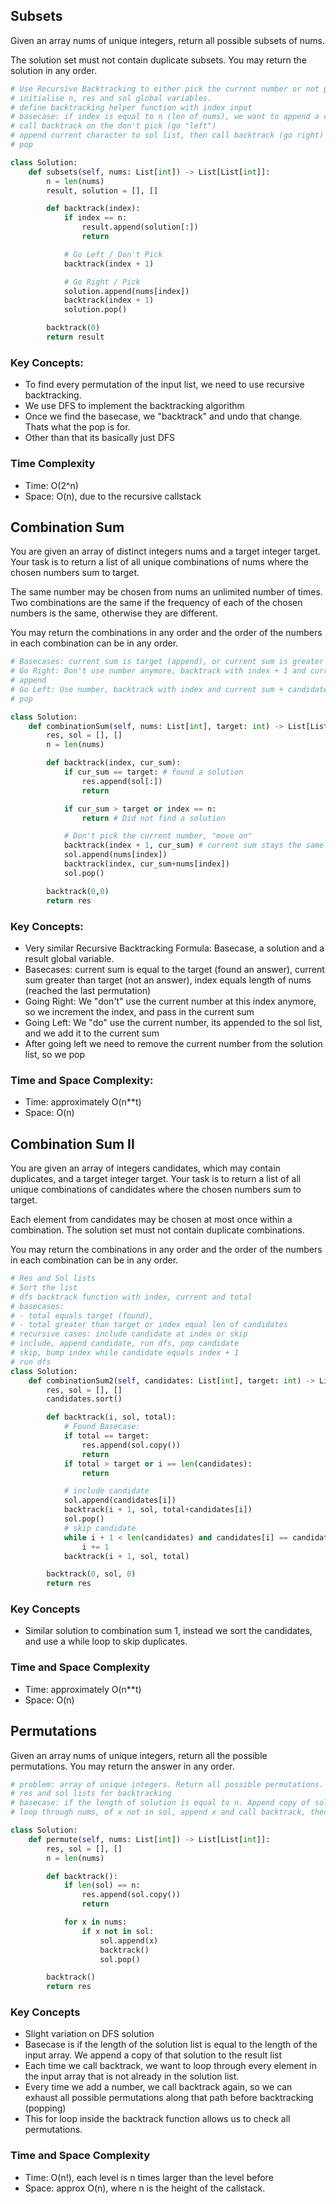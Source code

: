 ## Subsets

Given an array nums of unique integers, return all possible subsets of nums.

The solution set must not contain duplicate subsets. You may return the solution in any order.

```python
# Use Recursive Backtracking to either pick the current number or not pick it
# initialise n, res and sol global variables.
# define backtracking helper function with index input
# basecase: if index is equal to n (len of nums), we want to append a copy of the solution list to the result list. using this syntax: sol[:]. Return
# call backtrack on the don't pick (go "left")
# append current character to sol list, then call backtrack (go right)
# pop

class Solution:
    def subsets(self, nums: List[int]) -> List[List[int]]:
        n = len(nums)
        result, solution = [], []

        def backtrack(index):
            if index == n:
                result.append(solution[:])
                return

            # Go Left / Don't Pick
            backtrack(index + 1)

            # Go Right / Pick
            solution.append(nums[index])
            backtrack(index + 1)
            solution.pop()

        backtrack(0)
        return result
```

### Key Concepts:

- To find every permutation of the input list, we need to use recursive backtracking.
- We use DFS to implement the backtracking algorithm
- Once we find the basecase, we "backtrack" and undo that change. Thats what the pop is for.
- Other than that its basically just DFS

### Time Complexity

- Time: O(2^n)
- Space: O(n), due to the recursive callstack

## Combination Sum

You are given an array of distinct integers nums and a target integer target. Your task is to return a list of all unique combinations of nums where the chosen numbers sum to target.

The same number may be chosen from nums an unlimited number of times. Two combinations are the same if the frequency of each of the chosen numbers is the same, otherwise they are different.

You may return the combinations in any order and the order of the numbers in each combination can be in any order.

```python
# Basecases: current sum is target (append), or current sum is greater than target, or index = len of candidates.
# Go Right: Don't use number anymore, backtrack with index + 1 and current sum
# append
# Go Left: Use number, backtrack with index and current sum + candidate[index]
# pop

class Solution:
    def combinationSum(self, nums: List[int], target: int) -> List[List[int]]:
        res, sol = [], []
        n = len(nums)

        def backtrack(index, cur_sum):
            if cur_sum == target: # found a solution
                res.append(sol[:])
                return

            if cur_sum > target or index == n:
                return # Did not find a solution

            # Don't pick the current number, "move on"
            backtrack(index + 1, cur_sum) # current sum stays the same because we aren't adding the current number
            sol.append(nums[index])
            backtrack(index, cur_sum+nums[index])
            sol.pop()

        backtrack(0,0)
        return res
```

### Key Concepts:

- Very similar Recursive Backtracking Formula: Basecase, a solution and a result global variable.
- Basecases: current sum is equal to the target (found an answer), current sum greater than target (not an answer), index equals length of nums (reached the last permutation)
- Going Right: We "don't" use the current number at this index anymore, so we increment the index, and pass in the current sum
- Going Left: We "do" use the current number, its appended to the sol list, and we add it to the current sum
- After going left we need to remove the current number from the solution list, so we pop

### Time and Space Complexity:

- Time: approximately O(n\*\*t)
- Space: O(n)

## Combination Sum II

You are given an array of integers candidates, which may contain duplicates, and a target integer target. Your task is to return a list of all unique combinations of candidates where the chosen numbers sum to target.

Each element from candidates may be chosen at most once within a combination. The solution set must not contain duplicate combinations.

You may return the combinations in any order and the order of the numbers in each combination can be in any order.

```python
# Res and Sol lists
# Sort the list
# dfs backtrack function with index, current and total
# basecases:
# - total equals target (found),
# - total greater than target or index equal len of candidates
# recursive cases: include candidate at index or skip
# include, append candidate, run dfs, pop candidate
# skip, bump index while candidate equals index + 1
# run dfs
class Solution:
    def combinationSum2(self, candidates: List[int], target: int) -> List[List[int]]:
        res, sol = [], []
        candidates.sort()

        def backtrack(i, sol, total):
            # Found Basecase:
            if total == target:
                res.append(sol.copy())
                return
            if total > target or i == len(candidates):
                return

            # include candidate
            sol.append(candidates[i])
            backtrack(i + 1, sol, total+candidates[i])
            sol.pop()
            # skip candidate
            while i + 1 < len(candidates) and candidates[i] == candidates[i+1]:
                i += 1
            backtrack(i + 1, sol, total)

        backtrack(0, sol, 0)
        return res
```

### Key Concepts

- Similar solution to combination sum 1, instead we sort the candidates, and use a while loop to skip duplicates.

### Time and Space Complexity

- Time: approximately O(n\*\*t)
- Space: O(n)

## Permutations

Given an array nums of unique integers, return all the possible permutations. You may return the answer in any order.

```python
# problem: array of unique integers. Return all possible permutations.
# res and sol lists for backtracking
# basecase: if the length of solution is equal to n. Append copy of sol to res.
# loop through nums, of x not in sol, append x and call backtrack, then pop.

class Solution:
    def permute(self, nums: List[int]) -> List[List[int]]:
        res, sol = [], []
        n = len(nums)

        def backtrack():
            if len(sol) == n:
                res.append(sol.copy())
                return

            for x in nums:
                if x not in sol:
                    sol.append(x)
                    backtrack()
                    sol.pop()

        backtrack()
        return res
```

### Key Concepts

- Slight variation on DFS solution
- Basecase is if the length of the solution list is equal to the length of the input array. We append a copy of that solution to the result list
- Each time we call backtrack, we want to loop through every element in the input array that is not already in the solution list.
- Every time we add a number, we call backtrack again, so we can exhaust all possible permutations along that path before backtracking (popping)
- This for loop inside the backtrack function allows us to check all permutations.

### Time and Space Complexity

- Time: O(n!), each level is n times larger than the level before
- Space: approx O(n), where n is the height of the callstack.
